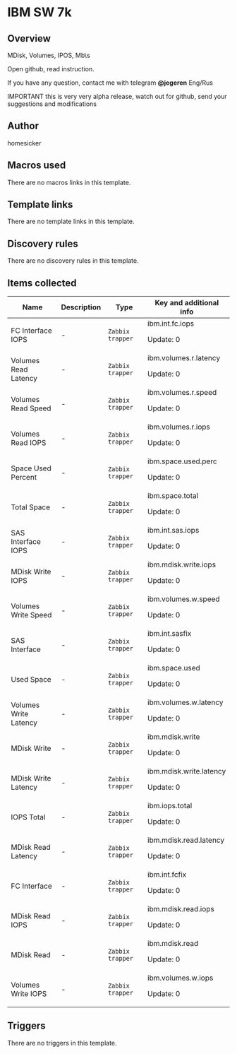 # IBM SW 7k

## Overview

MDisk, Volumes, IPOS, Mb\s


Open github, read instruction.


If you have any question, contact me with telegram **@jegeren**  Eng/Rus


IMPORTANT this is very very alpha release, watch out for github, send your suggestions and modifications



## Author

homesicker

## Macros used

There are no macros links in this template.

## Template links

There are no template links in this template.

## Discovery rules

There are no discovery rules in this template.

## Items collected

|Name|Description|Type|Key and additional info|
|----|-----------|----|----|
|FC Interface IOPS|<p>-</p>|`Zabbix trapper`|ibm.int.fc.iops<p>Update: 0</p>|
|Volumes Read Latency|<p>-</p>|`Zabbix trapper`|ibm.volumes.r.latency<p>Update: 0</p>|
|Volumes Read Speed|<p>-</p>|`Zabbix trapper`|ibm.volumes.r.speed<p>Update: 0</p>|
|Volumes Read IOPS|<p>-</p>|`Zabbix trapper`|ibm.volumes.r.iops<p>Update: 0</p>|
|Space Used Percent|<p>-</p>|`Zabbix trapper`|ibm.space.used.perc<p>Update: 0</p>|
|Total Space|<p>-</p>|`Zabbix trapper`|ibm.space.total<p>Update: 0</p>|
|SAS Interface IOPS|<p>-</p>|`Zabbix trapper`|ibm.int.sas.iops<p>Update: 0</p>|
|MDisk Write IOPS|<p>-</p>|`Zabbix trapper`|ibm.mdisk.write.iops<p>Update: 0</p>|
|Volumes Write Speed|<p>-</p>|`Zabbix trapper`|ibm.volumes.w.speed<p>Update: 0</p>|
|SAS Interface|<p>-</p>|`Zabbix trapper`|ibm.int.sasfix<p>Update: 0</p>|
|Used Space|<p>-</p>|`Zabbix trapper`|ibm.space.used<p>Update: 0</p>|
|Volumes Write Latency|<p>-</p>|`Zabbix trapper`|ibm.volumes.w.latency<p>Update: 0</p>|
|MDisk Write|<p>-</p>|`Zabbix trapper`|ibm.mdisk.write<p>Update: 0</p>|
|MDisk Write Latency|<p>-</p>|`Zabbix trapper`|ibm.mdisk.write.latency<p>Update: 0</p>|
|IOPS Total|<p>-</p>|`Zabbix trapper`|ibm.iops.total<p>Update: 0</p>|
|MDisk Read Latency|<p>-</p>|`Zabbix trapper`|ibm.mdisk.read.latency<p>Update: 0</p>|
|FC Interface|<p>-</p>|`Zabbix trapper`|ibm.int.fcfix<p>Update: 0</p>|
|MDisk Read IOPS|<p>-</p>|`Zabbix trapper`|ibm.mdisk.read.iops<p>Update: 0</p>|
|MDisk Read|<p>-</p>|`Zabbix trapper`|ibm.mdisk.read<p>Update: 0</p>|
|Volumes Write IOPS|<p>-</p>|`Zabbix trapper`|ibm.volumes.w.iops<p>Update: 0</p>|


## Triggers

There are no triggers in this template.

